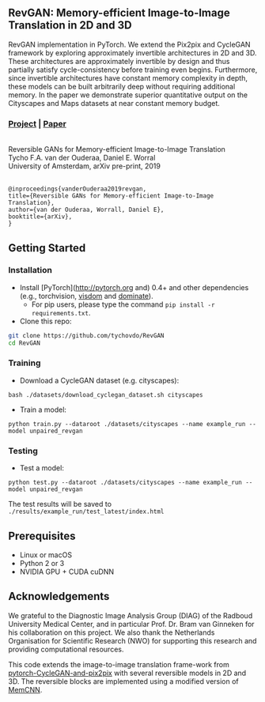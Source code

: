 ## RevGAN: Memory-efficient Image-to-Image Translation in 2D and 3D

RevGAN implementation in PyTorch. We extend the Pix2pix and CycleGAN framework by exploring approximately invertible architectures in 2D and 3D. These architectures are approximately invertible by design and thus partially satisfy cycle-consistency before training even begins. Furthermore, since invertible architectures have constant memory complexity in depth, these models can be built arbitrarily deep without requiring additional memory. In the paper we demonstrate superior quantitative output on the Cityscapes and Maps datasets at near constant memory budget.

### [Project](https://github.com/tychovdo/RevGAN) | [Paper](https://arxiv.org/abs/1902.02729) <br>
<br>
Reversible GANs for Memory-efficient Image-to-Image Translation <br>
Tycho F.A. van der Ouderaa, Daniel E. Worral <br>
University of Amsterdam, arXiv pre-print, 2019 <br>
<br>

```
@inproceedings{vanderOuderaa2019revgan,
title={Reversible GANs for Memory-efficient Image-to-Image Translation},
author={van der Ouderaa, Worrall, Daniel E},
booktitle={arXiv},
}
```

## Getting Started
### Installation
- Install [PyTorch](http://pytorch.org and) 0.4+ and other dependencies (e.g., torchvision, [visdom](https://github.com/facebookresearch/visdom) and [dominate](https://github.com/Knio/dominate)).
  - For pip users, please type the command `pip install -r requirements.txt`.
- Clone this repo:
```bash
git clone https://github.com/tychovdo/RevGAN
cd RevGAN
```

### Training

- Download a CycleGAN dataset (e.g. cityscapes):
```
bash ./datasets/download_cyclegan_dataset.sh cityscapes
```
- Train a model:
```
python train.py --dataroot ./datasets/cityscapes --name example_run --model unpaired_revgan
```

### Testing

- Test a model:
```
python test.py --dataroot ./datasets/cityscapes --name example_run --model unpaired_revgan
```

The test results will be saved to `./results/example_run/test_latest/index.html`


## Prerequisites
- Linux or macOS
- Python 2 or 3
- NVIDIA GPU + CUDA cuDNN


## Acknowledgements

We grateful to the Diagnostic Image Analysis Group (DIAG) of the Radboud University Medical Center, and in particular Prof. Dr. Bram van Ginneken for his collaboration on this project. We also thank the Netherlands Organisation for Scientific Research (NWO) for supporting this research and providing computational resources.

This  code  extends  the  image-to-image  translation  frame-work from [pytorch-CycleGAN-and-pix2pix](https://github.com/junyanz/pytorch-CycleGAN-and-pix2pix) with several reversible models in 2D and 3D. The reversible blocks are implemented using a modified version of [MemCNN](https://github.com/silvandeleemput/memcnn).
